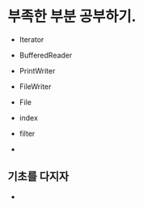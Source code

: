 # 부족한 부분 공부하기.

- Iterator
- BufferedReader
- PrintWriter
- FileWriter
- File
- index
- filter

- 

## 기초를 다지자
-
